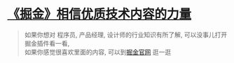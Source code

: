 # [《掘金》相信优质技术内容的力量](https://www.v2fy.com/p/030_jue_jin/)

> 如果你想对 程序员, 产品经理, 设计师的行业知识有所了解, 可以没事儿打开掘金插件看一看,     
> 如果你感觉很喜欢里面的内容, 可以到[掘金官网](https://juejin.im/) 逛一逛